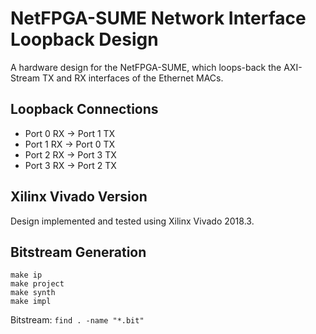 # NetFPGA-SUME Network Interface Loopback Design

A hardware design for the NetFPGA-SUME, which loops-back the AXI-Stream TX and
RX interfaces of the Ethernet MACs.

## Loopback Connections

- Port 0 RX -> Port 1 TX
- Port 1 RX -> Port 0 TX
- Port 2 RX -> Port 3 TX
- Port 3 RX -> Port 2 TX

## Xilinx Vivado Version

Design implemented and tested using Xilinx Vivado 2018.3.


## Bitstream Generation

```
make ip
make project
make synth
make impl
```

Bitstream: `find . -name "*.bit"`

